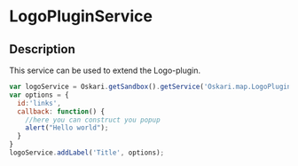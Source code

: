 # LogoPluginService

## Description
This service can be used to extend the Logo-plugin.

```javascript
var logoService = Oskari.getSandbox().getService('Oskari.map.LogoPluginService');
var options = {
  id:'links',
  callback: function() {
    //here you can construct you popup
    alert("Hello world");
  }
}
logoService.addLabel('Title', options);
```
